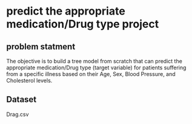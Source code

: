#      predict the appropriate medication/Drug type project

## problem statment 

The objective is to build a tree model from scratch that can predict the appropriate medication/Drug type 
(target variable) for patients suffering from a specific illness based on their Age, Sex, Blood 
Pressure, and Cholesterol levels.


## Dataset

Drag.csv
